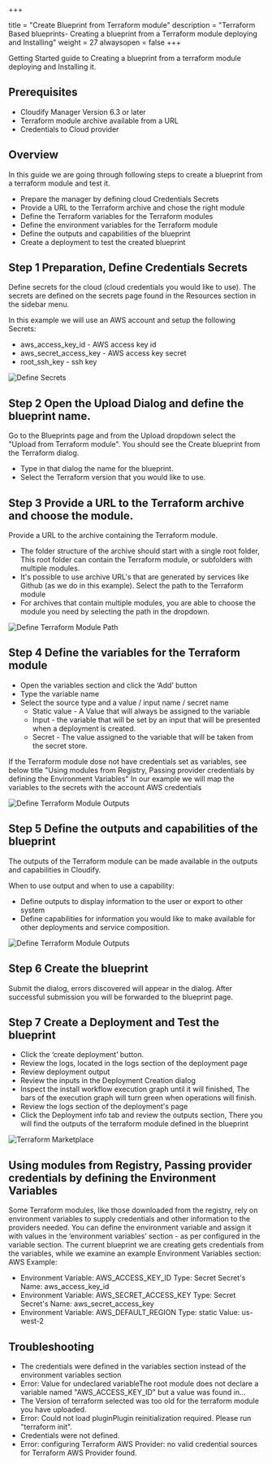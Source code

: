 +++

title = "Create Blueprint from Terraform module"
description = "Terraform Based blueprints- Creating a blueprint from a Terraform module deploying and Installing"
weight = 27
alwaysopen = false
+++

Getting Started guide to Creating a blueprint from a terraform module deploying and Installing it.

## Prerequisites
* Cloudify Manager Version 6.3 or later
* Terraform module archive available from a URL
* Credentials to Cloud provider


## Overview
In this guide we are going through following steps to create a blueprint from a terraform module and test it.

* Prepare the manager by defining cloud Credentials Secrets
* Provide a URL to the Terraform archive and chose the right module
* Define the Terraform variables for the Terraform modules
* Define the environment variables for the Terraform module
* Define the outputs and capabilities of the blueprint
* Create a deployment to test the created blueprint


## Step 1 Preparation, Define Credentials Secrets
Define secrets for the cloud (cloud credentials you would like to use).
The secrets are defined on the secrets page found in the Resources section in the sidebar menu.

In this example we will use an AWS account and setup the following Secrets:

* aws_access_key_id - AWS access key id
* aws_secret_access_key  - AWS access key secret
* root_ssh_key - ssh key

![Define Secrets]( /images/trial_getting_started/tf/DefineSecrets.jpg )

## Step 2 Open the Upload Dialog and define the blueprint name.
Go to the Blueprints page and from the Upload dropdown select the "Upload from Terraform module".
You should see the Create blueprint from the Terraform dialog.

* Type in that dialog the name for the blueprint.
* Select the Terraform version that you would like to use.

## Step 3 Provide a URL to the Terraform archive and choose the module.
Provide a URL to the archive containing the Terraform module.

* The folder structure of the archive should start with a single root folder, This root folder can contain the Terraform module, or subfolders with multiple modules.
* It's possible to use archive URL's that are generated by services like Github (as we do in this example).
Select the path to the Terraform module
* For archives that contain multiple modules, you are able to choose the module you need by selecting the path in the dropdown.

![Define Terraform Module Path]( /images/trial_getting_started/tf/Tf_Path.jpg )


## Step 4 Define the variables for the Terraform module
* Open the variables section and click the ‘Add’ button
* Type the variable name
* Select the source type and a value / input name / secret name
  * Static value - A Value  that will always be assigned to the variable
  * Input  - the variable that will be set by an input that will be presented when a deployment is created.
  * Secret - The value assigned to the variable that will be taken from the secret store.

If the Terraform module dose not have credentials set as variables, see below title "Using modules from Registry, Passing provider credentials by defining the Environment Variables"
In our example we will map the variables to the secrets with the account AWS credentials

![Define Terraform Module Outputs]( /images/trial_getting_started/tf/Variables.jpg )


## Step 5 Define the outputs and capabilities of the blueprint
The outputs of the Terraform module can be made available in the outputs and capabilities in Cloudify.

When to use output and when to use a capability:

* Define outputs to display information to the user or export to other system
* Define capabilities for information you would like to make available for other deployments and service composition.

![Define Terraform Module Outputs]( /images/trial_getting_started/tf/Outputs.jpg )


## Step 6 Create the blueprint
Submit the dialog, errors discovered will appear in the dialog. After successful submission you will be forwarded to the blueprint page.

## Step 7 Create a Deployment and Test the blueprint
* Click the ‘create deployment’ button.
* Review the logs, located in the logs section of the deployment page
* Review deployment output
* Review the inputs in the Deployment Creation dialog
* Inspect the install workflow execution graph until it will finished, The bars of the execution graph will turn green when operations will finish.
* Review the logs section of the deployment's page
* Click the Deployment info tab and review the outputs section, There you will find the outputs of the terraform module defined in the blueprint

![Terraform Marketplace]( /images/trial_getting_started/tf/TfInstall.jpg )


## Using modules from Registry, Passing provider credentials by defining the Environment Variables
Some Terraform modules, like those downloaded from the registry, rely on environment variables to supply credentials and other information to the providers needed. You can define the environment variable and assign it with values in the ‘environment variables’ section - as per configured in the variable section. The current blueprint we are creating gets credentials from the variables, while we examine an example Environment Variables section:
AWS Example:

* Environment Variable: AWS_ACCESS_KEY_ID  Type: Secret  Secret's Name: aws_access_key_id
* Environment Variable: AWS_SECRET_ACCESS_KEY Type: Secret  Secret's Name: aws_secret_access_key
* Environment Variable: AWS_DEFAULT_REGION Type: static Value: us-west-2

## Troubleshooting

* The credentials were defined in the variables section instead of the environment variables section
 * Error: Value for undeclared variableThe root module does not declare a variable named "AWS_ACCESS_KEY_ID" but a value was found in…
* The Version of terraform selected was too old for the terraform module you have uploaded.
 * Error: Could not load pluginPlugin reinitialization required. Please run "terraform init".
* Credentials were not defined.
 * Error: configuring Terraform AWS Provider: no valid credential sources for Terraform AWS Provider found.
